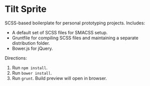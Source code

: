 Tilt Sprite
====

SCSS-based boilerplate for personal prototyping projects. Includes:
* A default set of SCSS files for SMACSS setup.
* Gruntfile for compiling SCSS files and maintaining a separate distribution folder.
* Bower.js for jQuery.

Directions:

1. Run `npm install`.
2. Run `bower install`.
3. Run `grunt`. Build preview will open in browser.